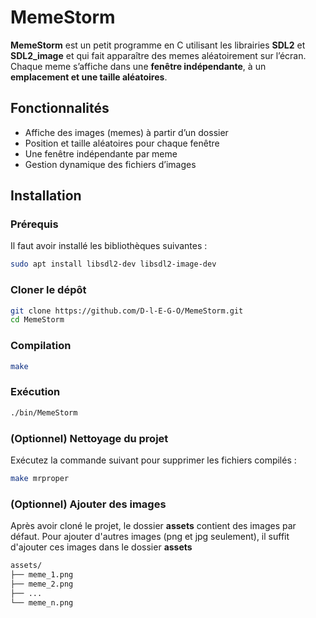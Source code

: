 # MemeStorm

**MemeStorm** est un petit programme en C utilisant les librairies **SDL2** et **SDL2_image** et qui fait apparaître des memes aléatoirement sur l’écran.  
Chaque meme s’affiche dans une **fenêtre indépendante**, à un **emplacement et une taille aléatoires**.


## Fonctionnalités

- Affiche des images (memes) à partir d’un dossier
- Position et taille aléatoires pour chaque fenêtre
- Une fenêtre indépendante par meme
- Gestion dynamique des fichiers d’images


## Installation

### Prérequis
Il faut avoir installé les bibliothèques suivantes :

```bash
sudo apt install libsdl2-dev libsdl2-image-dev
```

### Cloner le dépôt
```bash
git clone https://github.com/D-l-E-G-O/MemeStorm.git
cd MemeStorm
```

### Compilation
```bash
make
```

### Exécution
```bash
./bin/MemeStorm
```

### (Optionnel) Nettoyage du projet
Exécutez la commande suivant pour supprimer les fichiers compilés :
```bash
make mrproper
```

### (Optionnel) Ajouter des images
Après avoir cloné le projet, le dossier **assets** contient des images par défaut.
Pour ajouter d'autres images (png et jpg seulement), il suffit d'ajouter ces images dans le dossier **assets**
```bash
assets/
├── meme_1.png
├── meme_2.png
├── ...
└── meme_n.png
```
